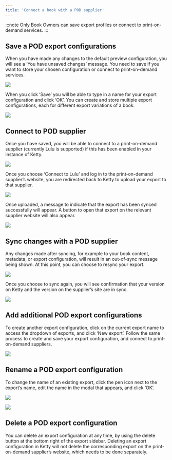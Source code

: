 ```yaml
---
title: 'Connect a book with a POD supplier'
---
```


:::note
Only Book Owners can save export profiles or connect to print-on-demand services. 
:::


## Save a POD export configurations

When you have made any changes to the default preview configuration, you will see a ‘You have unsaved changes’ message. You need to save if you want to store your chosen configuration or connect to print-on-demand services.

![](../../../static/img/806bcd6af34e_medium.png)

When you click ‘Save’ you will be able to type in a name for your export configuration and click ‘OK’. You can create and store multiple export configurations, each for different export variations of a book.

![](../../../static/img/f0a74751a139_medium.png)

## Connect to POD supplier

Once you have saved, you will be able to connect to a print-on-demand supplier (currently Lulu is supported) if this has been enabled in your instance of Ketty.

![](../../../static/img/cb2050c0ab0e_medium.png)

Once you choose ‘Connect to Lulu’ and log in to the print-on-demand supplier’s website, you are redirected back to Ketty to upload your export to that supplier.

![](../../../static/img/08f797c812bc_medium.png)

Once uploaded, a message to indicate that the export has been synced successfully will appear. A button to open that export on the relevant supplier website will also appear.

![](../../../static/img/2ff66c8092a4_medium.png)


## Sync changes with a POD supplier

Any changes made after syncing, for example to your book content, metadata, or export configuration, will result in an out-of-sync message being shown. At this point, you can choose to resync your export.

![](../../../static/img/5a18856a9364_medium.png)

Once you choose to sync again, you will see confirmation that your version on Ketty and the version on the supplier’s site are in sync.

![](../../../static/img/f11d2e11ce9d_medium.png)

## Add additional POD export configurations

To create another export configuration, click on the current export name to access the dropdown of exports, and click ‘New export’. Follow the same process to create and save your export configuration, and connect to print-on-demand suppliers.

![](../../../static/img/64afc2b8eda2_medium.png)

## Rename a POD export configuration

To change the name of an existing export, click the pen icon next to the export’s name, edit the name in the modal that appears, and click ‘OK’.

![](../../../static/img/5ec1bbb1e052_medium.png)

![](../../../static/img/66ce67264065_medium.png)

## Delete a POD export configuration

You can delete an export configuration at any time, by using the delete button at the bottom right of the export sidebar. Deleting an export configuration in Ketty will not delete the corresponding export on the print-on-demand supplier’s website, which needs to be done separately.
